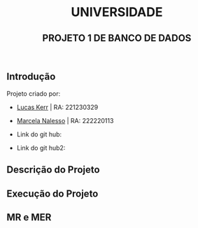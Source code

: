 <div align="center">
  
# UNIVERSIDADE
## PROJETO 1 DE BANCO DE DADOS

</div>
<br>

## Introdução
Projeto criado por:
* [Lucas Kerr](https://github.com/Adelgrin) | RA: 221230329
* [Marcela Nalesso](https://github.com/Marcela1204) | RA: 222220113

* Link do git hub: 
* Link do git hub2: 


## Descrição do Projeto



## Execução do Projeto



## MR e MER
